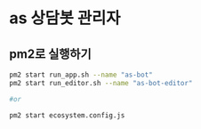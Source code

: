 # as 상담봇 관리자

## pm2로 실행하기

```bash
pm2 start run_app.sh --name "as-bot"
pm2 start run_editor.sh --name "as-bot-editor"

#or

pm2 start ecosystem.config.js

``` 


